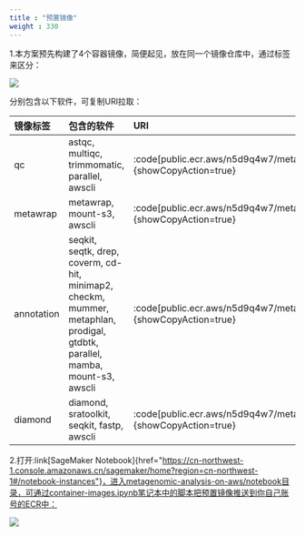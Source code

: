 ```yaml
---
title : "预置镜像"
weight : 330
---
```


1.本方案预先构建了4个容器镜像，简便起见，放在同一个镜像仓库中，通过标签来区分：

![](/static/container-images.png)

分别包含以下软件，可复制URI拉取：

|镜像标签|包含的软件|URI|
|:-|:-|:-|
|qc|astqc, multiqc, trimmomatic, parallel, awscli|:code[public.ecr.aws/n5d9q4w7/metagenomic:qc]{showCopyAction=true}|
|metawrap|metawrap, mount-s3, awscli|:code[public.ecr.aws/n5d9q4w7/metagenomic:metawrap]{showCopyAction=true}|
|annotation|seqkit, seqtk, drep, coverm, cd-hit, minimap2, checkm, mummer, metaphlan, prodigal, gtdbtk, parallel, mamba, mount-s3, awscli|:code[public.ecr.aws/n5d9q4w7/metagenomic:annotation]{showCopyAction=true}|
|diamond|diamond, sratoolkit, seqkit, fastp, awscli|:code[public.ecr.aws/n5d9q4w7/metagenomic:diamond]{showCopyAction=true}|

2.打开:link[SageMaker Notebook]{href="https://cn-northwest-1.console.amazonaws.cn/sagemaker/home?region=cn-northwest-1#/notebook-instances"}，进入metagenomic-analysis-on-aws/notebook目录，可通过container-images.ipynb笔记本中的脚本把预置镜像推送到你自己账号的ECR中：

![](/static/notebook-container.png)